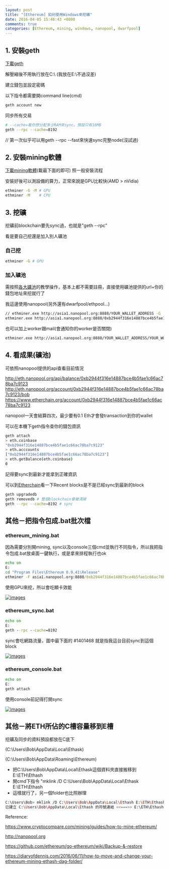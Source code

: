 ```yaml
---
layout: post
title: "[Ethereum] 如何使用Windows來挖礦"
date: 2016-04-05 15:48:43 +0800
comments: true
categories: [Ethereum, mining, windows, nanopool, dwarfpool]
---
```


## 1. 安裝geth
[下載geth](https://github.com/ethereum/go-ethereum/releases)

解壓縮後不用執行放在C:\ (我放在E:\不過沒差)

建立錢包並設定密碼

以下指令都需要開command line(cmd)

```bash C:\
geth account new
```

同步所有交易
```bash C:\
# --cache=看你想分配多少RAM來sync。預設只有16MB
geth --rpc --cache=8192
```
// 第一次似乎可以用geth --rpc --fast來快速sync完整node(沒試過)


## 2. 安裝mining軟體

[下載mining軟體](https://build.ethdev.com/builds/Windows%20C%2B%2B%20develop%20branch/)(載最下面的即可)
照一般安裝流程

安裝好後可以測設備的算力，正常來說是GPU比較快(AMD > nVidia)
```bash C:\Program Files\Ethereum (版號)\Release
ethminer -G -M # GPU
ethminer -M    # CPU
```

## 3. 挖礦

挖礦前blockchain要先sync過，也就是"geth --rpc"

看是要自己挖還是加入別人礦池

### 自己挖

```bash C:\Program Files\Ethereum (版號)\Release
ethminer -G # GPU
```

### 加入礦池

需按照[各大礦池](http://cryptomining-blog.com/7529-ethereum-mining-is-getting-way-too-centralized/)的教學操作，基本上都不需要註冊，直接使用礦池提供的url+你的錢包地址來挖就行了

我這邊使用nanopool(另外還有dwarfpool/ethpool...)

```bash C:\Program Files\Ethereum (版號)\Release
// ethminer.exe http://asia1.nanopool.org:8888/YOUR_WALLET_ADDRESS -G
ethminer.exe http://asia1.nanopool.org:8888/0xb2944f316e14887bce4b5fae1c66ac78ba7c9123 -G
```

也可以加上worker跟mail(會通知你的worker是否關閉)
```bash C:\Program Files\Ethereum (版號)\Release
ethminer.exe http://asia1.nanopool.org:8888/YOUR_WALLET_ADDRESS/YOUR_WORKER_NAME/YOUR_EMAIL -G
```

## 4. 看成果(礦池)

可依照nanopool提供的api查看目前情況

http://eth.nanopool.org/api/balance/0xb2944f316e14887bce4b5fae1c66ac78ba7c9123 
http://eth.nanopool.org/account/0xb2944f316e14887bce4b5fae1c66ac78ba7c9123/bob
https://www.etherchain.org/account/0xb2944f316e14887bce4b5fae1c66ac78ba7c9123

nanopool一天會結算四次，最少要有0.1 Eth才會發transaction到你的wallet

可以在本機下geth指令查你的錢包資訊

```bash C:\
geth attach
> eth.coinbase
"0xb2944f316e14887bce4b5fae1c66ac78ba7c9123"
> eth.acccounts
["0xb2944f316e14887bce4b5fae1c66ac78ba7c9123"]
> eth.getBalance(eth.coinbase)
0
```

記得要sync到最新才能拿到正確資訊

可以到[Etherchain](https://www.etherchain.org/)看一下Recent blocks是不是已經sync到最新的block

```bash geth指令整理
geth upgradedb
geth removedb # 整個blockchain會被清掉
geth --rpc --cache=8192 # sync
```

## 其他－把指令包成.bat批次檔

### ethereum_mining.bat

因為需要分別開mining, sync以及console三個cmd並執行不同指令，所以我把指令包成.bat放桌面一鍵執行，或是拿來排程執行也ok

```bat ethereum_mining.bat
echo on
E:
cd "Program Files\Ethereum 0.9.41\Release"
ethminer -F asia1.nanopool.org:8888/0xb2944f316e14887bce4b5fae1c66ac78ba7c9123/bob/maydaybob2000@gmail.com -G
```

使用GPU來挖，所以會吃顯卡效能

<a href="/images/poyi/ethereum_mining.jpg" target="_blank"><img src="/images/poyi/ethereum_mining.jpg" title="image" alt="images"></a>

### ethereum_sync.bat

```bat ethereum_sync.bat
echo on
E:
geth --rpc --cache=8192
```
sync會吃網路流量，圖中最下面的 #1401468 就是指我這台目前sync到這個block

<a href="/images/poyi/ethereum_sync.jpg" target="_blank"><img src="/images/poyi/ethereum_sync.jpg" title="image" alt="images"></a>

### ethereum_console.bat

```bat ethereum_console.bat
echo on
E:
geth attach
```

使用console前記得打開sync

<a href="/images/poyi/ethereum_console.jpg" target="_blank"><img src="/images/poyi/ethereum_console.jpg" title="image" alt="images"></a>



## 其他－將ETH所佔的C槽容量移到E槽

挖礦及同步的資料預設都放在C底下

(C:\Users\Bob\AppData\Local\Ethask)

(C:\Users\Bob\AppData\Roaming\Ethereum)

* 把C:\Users\Bob\AppData\Local\Ethask這個資料夾直接搬移到E:\ETH\Ethash
* 開cmd下指令 "mklink /D C:\Users\Bob\AppData\Local\Ethask E:\ETH\Ethash
* 這樣就行了，另一個folder也比照辦理

```bash cmd
C:\Users\Bob> mklink /D C:\Users\Bob\AppData\Local\Ethash E:\ETH\Ethash
已建立 C:\Users\Bob\AppData\Local\Ethash 的符號連結 <<===>> E:\ETH\Ethash
```


Reference:

https://www.cryptocompare.com/mining/guides/how-to-mine-ethereum/

http://nanopool.org

https://github.com/ethereum/go-ethereum/wiki/Backup-&-restore

https://diaryofdennis.com/2016/06/11/how-to-move-and-change-your-ethereum-mining-ethash-dag-folder/



